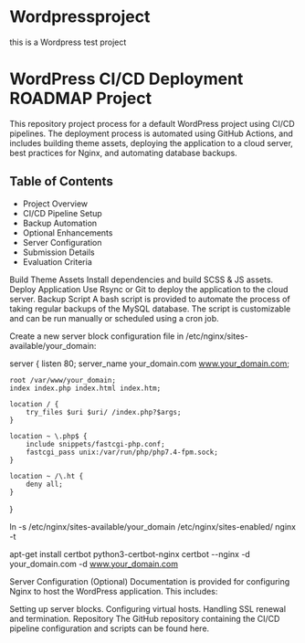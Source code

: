 # Wordpressproject
this is a Wordpress test project

# WordPress CI/CD Deployment ROADMAP Project

This repository project  process for a default WordPress project using CI/CD pipelines. The deployment process is automated using GitHub Actions, and includes building theme assets, deploying the application to a cloud server, best practices for Nginx, and automating database backups.

## Table of Contents
- Project Overview
- CI/CD Pipeline Setup
- Backup Automation
- Optional Enhancements
- Server Configuration
- Submission Details
- Evaluation Criteria
  
Build Theme Assets
Install dependencies and build SCSS & JS assets.
Deploy Application
Use Rsync or Git to deploy the application to the cloud server.
Backup Script
A bash script is provided to automate the process of taking regular backups of the MySQL database. The script is customizable and can be run manually or scheduled using a cron job.

Create a new server block configuration file in /etc/nginx/sites-available/your_domain:

server {
    listen 80;
    server_name your_domain.com www.your_domain.com;

    root /var/www/your_domain;
    index index.php index.html index.htm;

    location / {
        try_files $uri $uri/ /index.php?$args;
    }

    location ~ \.php$ {
        include snippets/fastcgi-php.conf;
        fastcgi_pass unix:/var/run/php/php7.4-fpm.sock;
    }

    location ~ /\.ht {
        deny all;
    }
}

ln -s /etc/nginx/sites-available/your_domain /etc/nginx/sites-enabled/
nginx -t

apt-get install certbot python3-certbot-nginx
certbot --nginx -d your_domain.com -d www.your_domain.com

Server Configuration (Optional)
Documentation is provided for configuring Nginx to host the WordPress application. This includes:

Setting up server blocks.
Configuring virtual hosts.
Handling SSL renewal and termination.
Repository
The GitHub repository containing the CI/CD pipeline configuration and scripts can be found here.


